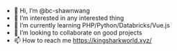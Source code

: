 - 👋 Hi, I’m @bc-shawnwang
- 👀 I’m interested in any interested thing
- 🌱 I’m currently learning PHP/Python/Databricks/Vue.js
- 💞️ I’m looking to collaborate on good projects
- 📫 How to reach me https://kingsharkworld.xyz/

<!---
bc-shawnwang/bc-shawnwang is a ✨ special ✨ repository because its `README.md` (this file) appears on your GitHub profile.
You can click the Preview link to take a look at your changes.
--->
